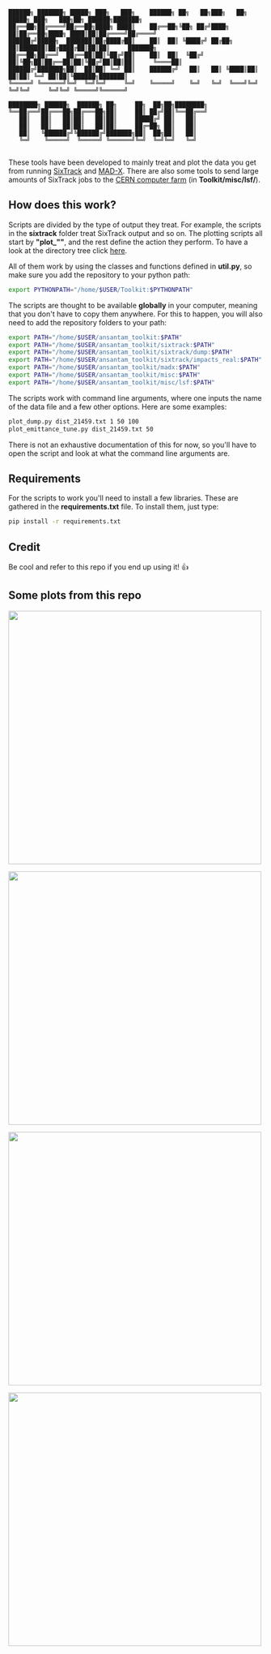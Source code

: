 
```
██████╗ ███████╗ █████╗ ███╗   ███╗    ██████╗ ██╗   ██╗███╗   ██╗ █████╗ ███╗   ███╗██╗ ██████╗███████╗
██╔══██╗██╔════╝██╔══██╗████╗ ████║    ██╔══██╗╚██╗ ██╔╝████╗  ██║██╔══██╗████╗ ████║██║██╔════╝██╔════╝
██████╔╝█████╗  ███████║██╔████╔██║    ██║  ██║ ╚████╔╝ ██╔██╗ ██║███████║██╔████╔██║██║██║     ███████╗
██╔══██╗██╔══╝  ██╔══██║██║╚██╔╝██║    ██║  ██║  ╚██╔╝  ██║╚██╗██║██╔══██║██║╚██╔╝██║██║██║     ╚════██║
██████╔╝███████╗██║  ██║██║ ╚═╝ ██║    ██████╔╝   ██║   ██║ ╚████║██║  ██║██║ ╚═╝ ██║██║╚██████╗███████║
╚═════╝ ╚══════╝╚═╝  ╚═╝╚═╝     ╚═╝    ╚═════╝    ╚═╝   ╚═╝  ╚═══╝╚═╝  ╚═╝╚═╝     ╚═╝╚═╝ ╚═════╝╚══════╝
                                                                                                        
████████╗ ██████╗  ██████╗ ██╗     ██╗  ██╗██╗████████╗
╚══██╔══╝██╔═══██╗██╔═══██╗██║     ██║ ██╔╝██║╚══██╔══╝
   ██║   ██║   ██║██║   ██║██║     █████╔╝ ██║   ██║   
   ██║   ██║   ██║██║   ██║██║     ██╔═██╗ ██║   ██║   
   ██║   ╚██████╔╝╚██████╔╝███████╗██║  ██╗██║   ██║   
   ╚═╝    ╚═════╝  ╚═════╝ ╚══════╝╚═╝  ╚═╝╚═╝   ╚═╝   
                                                       
```

These tools have been developed to mainly treat and plot the data you get from running [SixTrack](https://github.com/SixTrack) and [MAD-X](http://mad.web.cern.ch/mad/). There are also some tools to send large amounts of SixTrack jobs to the [CERN computer farm](http://information-technology.web.cern.ch/services/batch) (in **Toolkit/misc/lsf/**).

## How does this work?
Scripts are divided by the type of output they treat. For example, the scripts in the **sixtrack** folder treat SixTrack output and so on.
The plotting scripts all start by **"plot_""**, and the rest define the action they perform. To have a look at the directory tree click [here](https://raw.githubusercontent.com/KFubuki/Toolkit/master/tree.md).



All of them work by using the classes and functions defined in **util.py**, so make sure you add the repository to your python path:
```bash
export PYTHONPATH="/home/$USER/Toolkit:$PYTHONPATH"
```

The scripts are thought to be available **globally** in your computer, meaning that you don't have to copy them anywhere. For this to happen, you will also need to add the repository folders to your path:

```bash
export PATH="/home/$USER/ansantam_toolkit:$PATH"
export PATH="/home/$USER/ansantam_toolkit/sixtrack:$PATH"
export PATH="/home/$USER/ansantam_toolkit/sixtrack/dump:$PATH"
export PATH="/home/$USER/ansantam_toolkit/sixtrack/impacts_real:$PATH"
export PATH="/home/$USER/ansantam_toolkit/madx:$PATH"
export PATH="/home/$USER/ansantam_toolkit/misc:$PATH"
export PATH="/home/$USER/ansantam_toolkit/misc/lsf:$PATH"
```

The scripts work with command line arguments, where one inputs the name of the data file and a few other options. Here are some examples:

```bash
plot_dump.py dist_21459.txt 1 50 100
plot_emittance_tune.py dist_21459.txt 50
```
 There is not an exhaustive documentation of this for now, so you'll have to open the script and look at what the command line arguments are.

## Requirements
For the scripts to work you'll need to install a few libraries. These are gathered in the **requirements.txt** file. To install them, just type:


```bash
pip install -r requirements.txt
```

## Credit

Be cool and refer to this repo if you end up using it! :thumbsup:

## Some plots from this repo

<a href="https://github.com/KFubuki/Toolkit/blob/master/img/z_e.gif"><img src="https://github.com/KFubuki/Toolkit/blob/master/img/z_e.gif" align="center" width="500" ></a>

<a href="https://github.com/KFubuki/Toolkit/blob/master/img/mean_vs_turns.png"><img src="https://github.com/KFubuki/Toolkit/blob/master/img/mean_vs_turns.png" align="center" width="500" ></a>

<a href="https://github.com/KFubuki/Toolkit/blob/master/img/loss_maps.png"><img src="https://github.com/KFubuki/Toolkit/blob/master/img/loss_maps.png" align="center" width="500" ></a>

<a href="https://github.com/KFubuki/Toolkit/blob/master/img/fft.png"><img src="https://github.com/KFubuki/Toolkit/blob/master/img/fft.png" align="center" width="500" ></a>